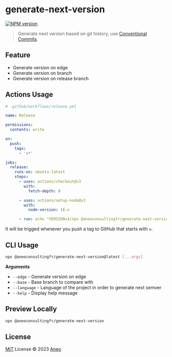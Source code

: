 # generate-next-version

[![NPM version](https://img.shields.io/npm/v/@aneoconsultingfr/generate-next-version?color=fe5001&label=)](https://www.npmjs.com/package/@aneoconsultingfr/generate-next-version)

> Generate next version based on git history, use [Conventional Commits](https://www.conventionalcommits.org/en/v1.0.0/).

## Feature

- Generate version on edge
- Generate version on branch
- Generate version on release branch

## Actions Usage

```yml
# .github/workflows/release.yml

name: Release

permissions:
  contents: write

on:
  push:
    tags:
      - 'v*'

jobs:
  release:
    runs-on: ubuntu-latest
    steps:
      - uses: actions/checkout@v3
        with:
          fetch-depth: 0

      - uses: actions/setup-node@v3
        with:
          node-version: 16.x

      - run: echo "VERSION=$(npx @aneoconsultingfr/generate-next-version)" >> $GITHUB_ENV
```

It will be trigged whenever you push a tag to GitHub that starts with `v`.

## CLI Usage

```bash
npx @aneoconsultingfr/generate-next-version@latest [...args]
```

**Arguments**

- `--edge` - Generate version on edge
- `--base` - Base branch to compare with
- `--language` - Language of the project in order to generate next semver
- `--help` - Display help message

## Preview Locally

```bash
npx @aneoconsultingfr/generate-next-version
```

## License

[MIT](./LICENSE) License © 2023 [Aneo](https://github.com/aneoconsulting)
